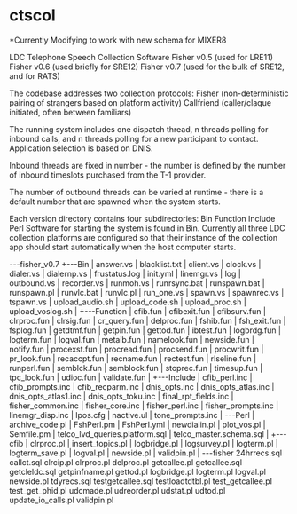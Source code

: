 ctscol
======

*Currently Modifying to work with new schema for MIXER8

LDC Telephone Speech Collection Software
Fisher v0.5     (used for LRE11)
Fisher v0.6     (used briefly for SRE12)
Fisher v0.7     (used for the bulk of SRE12, and for RATS)

The codebase addresses two collection protocols:
Fisher (non-deterministic pairing of strangers based on platform activity)
Callfriend (caller/claque initiated, often between familiars)

The running system includes one dispatch thread, n threads polling
for inbound calls, and n threads polling for a new participant to
contact. Application selection is based on DNIS.

Inbound threads are fixed in number - the number is defined by
the number of inbound timeslots purchased from the T-1 provider.

The number of outbound threads can be varied at runtime - there
is a default number that are spawned when the system
starts. 

Each version directory contains four subdirectories:
  Bin
  Function
  Include
  Perl
Software for starting the system is found in Bin.
Currently all three LDC collection platforms are configured
so that their instance of the collection app should start 
automatically when the host computer starts.

\---fisher_v0.7
    +---Bin
    |       answer.vs
    |       blacklist.txt
    |       client.vs
    |       clock.vs
    |       dialer.vs
    |       dialernp.vs
    |       frustatus.log
    |       init.yml
    |       linemgr.vs
    |       log
    |       outbound.vs
    |       recorder.vs
    |       runmoh.vs
    |       runrsync.bat
    |       runspawn.bat
    |       runspawn.pl
    |       runvlc.bat
    |       runvlc.pl
    |       run_one.vs
    |       spawn.vs
    |       spawnrec.vs
    |       tspawn.vs
    |       upload_audio.sh
    |       upload_code.sh
    |       upload_proc.sh
    |       upload_voslog.sh
    |
    +---Function
    |       cfib.fun
    |       cfibexit.fun
    |       cfibsurv.fun
    |       clrproc.fun
    |       clrsig.fun
    |       cr_query.fun
    |       delproc.fun
    |       fshib.fun
    |       fsh_exit.fun
    |       fsplog.fun
    |       getdtmf.fun
    |       getpin.fun
    |       gettod.fun
    |       ibtest.fun
    |       logbrdg.fun
    |       logterm.fun
    |       logval.fun
    |       metaib.fun
    |       namelook.fun
    |       newside.fun
    |       notify.fun
    |       procexst.fun
    |       procread.fun
    |       procsend.fun
    |       procwrit.fun
    |       pr_look.fun
    |       recaccpt.fun
    |       recname.fun
    |       rectest.fun
    |       rlseline.fun
    |       runperl.fun
    |       semblck.fun
    |       semblock.fun
    |       stoprec.fun
    |       timesup.fun
    |       tpc_look.fun
    |       udioc.fun
    |       validate.fun
    |
    +---Include
    |       cfib_perl.inc
    |       cfib_prompts.inc
    |       cfib_recparm.inc
    |       dnis_opts.inc
    |       dnis_opts_atlas.inc
    |       dnis_opts_atlas1.inc
    |       dnis_opts_toku.inc
    |       final_rpt_fields.inc
    |       fisher_common.inc
    |       fisher_core.inc
    |       fisher_perl.inc
    |       fisher_prompts.inc
    |       linemgr_disp.inc
    |       lpos.cfg
    |       nactive.ul
    |       tone_prompts.inc
    |
    \---Perl
        |   archive_code.pl
        |   FshPerl.pm
        |   FshPerl.yml
        |   newdialin.pl
        |   plot_vos.pl
        |   Semfile.pm
        |   telco_lvd_queries.platform.sql
        |   telco_master.schema.sql
        |
        +---cfib
        |       clrproc.pl
        |       insert_topics.pl
        |       logbridge.pl
        |       logsurvey.pl
        |       logterm.pl
        |       logterm_save.pl
        |       logval.pl
        |       newside.pl
        |       validpin.pl
        |
        \---fisher
                24hrrecs.sql
                callct.sql
                clrcip.pl
                clrproc.pl
                delproc.pl
                getcallee.pl
                getcallee.sql
                getcleldc.sql
                getpinfname.pl
                gettod.pl
                logbridge.pl
                logterm.pl
                logval.pl
                newside.pl
                tdyrecs.sql
                testgetcallee.sql
                testloadtdtbl.pl
                test_getcallee.pl
                test_get_phid.pl
                udcmade.pl
                udreorder.pl
                udstat.pl
                udtod.pl
                update_io_calls.pl
                validpin.pl


